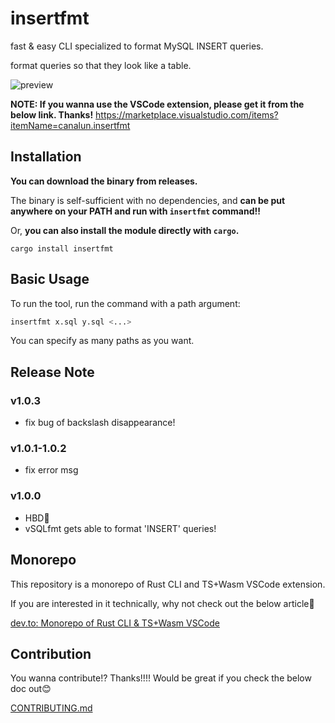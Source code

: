 # insertfmt

fast & easy CLI specialized to format MySQL INSERT queries.

format queries so that they look like a table.

![preview](https://raw.githubusercontent.com/canalun/insertfmt/main/images/preview.gif)

**NOTE: If you wanna use the VSCode extension, please get it from the below link. Thanks!**
https://marketplace.visualstudio.com/items?itemName=canalun.insertfmt

## Installation

**You can download the binary from releases.**

The binary is self-sufficient with no dependencies, and **can be put anywhere on
your PATH and run with `insertfmt` command!!**


Or, **you can also install the module directly with `cargo`.**

```
cargo install insertfmt
```

## Basic Usage

To run the tool, run the command with a path argument:

```bash
insertfmt x.sql y.sql <...>
```

You can specify as many paths as you want.

## Release Note

### v1.0.3

- fix bug of backslash disappearance!

### v1.0.1-1.0.2

- fix error msg

### v1.0.0

- HBD🎂
- vSQLfmt gets able to format 'INSERT' queries!

## Monorepo
This repository is a monorepo of Rust CLI and TS+Wasm VSCode extension.

If you are interested in it technically, why not check out the below article🌟

[dev.to: Monorepo of Rust CLI & TS+Wasm VSCode](https://dev.to/canalun/monorepo-of-rust-cli-tswasm-vscode-4bme)

## Contribution
You wanna contribute!? Thanks!!!! Would be great if you check the below doc out😊

[CONTRIBUTING.md](./CONTRIBUTING.md)
